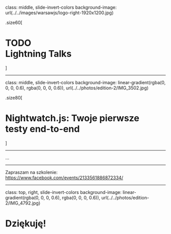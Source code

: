 class: middle, slide-invert-colors
background-image: url(../../images/warsawjs/logo-right-1920x1200.jpg)

.size60[
# TODO <br/><span class="slim">Lightning Talks</span>
]

---

class: middle, slide-invert-colors
background-image: linear-gradient(rgba(0, 0, 0, 0.6), rgba(0, 0, 0, 0.6)), url(../../photos/edition-2/IMG_3502.jpg)

.size80[
# <span class="slim">Nightwatch.js</span>: Twoje pierwsze<br/>testy end-to-end
]

---

...

---

Zapraszam na szkolenie:
https://www.facebook.com/events/2133561886872334/

---

class: top, right, slide-invert-colors
background-image: linear-gradient(rgba(0, 0, 0, 0.6), rgba(0, 0, 0, 0.6)), url(../../photos/edition-2/IMG_4792.jpg)

# Dziękuję!
